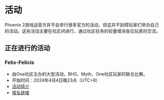 # 活动

Phoenix 2游戏运营方并不会举行很多官方的活动，但这并不妨碍玩家们举办自己的活动。这些活动主要在社区间进行，通过社区任务的较量增进各位玩家的交流。

## 正在进行的活动

### Felix-Felicis

- 由One社区主办的大型活动，BHS、Myth、One社区玩家的联合比赛。
- 开始时间：2024年4月4日晚23点（UTC+8）
- [活动简介](Felix-Felicis.md)
- [报名链接](https://docs.qq.com/form/page/DQWxHZkFiWnpBZEZt)